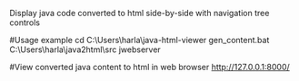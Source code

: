 Display java code converted to html side-by-side with navigation tree controls

#Usage example
cd C:\Users\harla\java-html-viewer
gen_content.bat C:\Users\harla\java2html\src
jwebserver

#View converted java content to html in web browser
http://127.0.0.1:8000/
